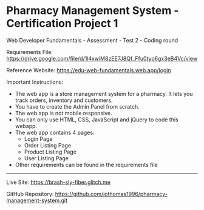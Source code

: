 # Pharmacy Management System - Certification Project 1

Web Developer Fundamentals - Assessment - Test 2 - Coding round

Requirements File: https://drive.google.com/file/d/1l4xwiM8zEE7J8Qf_Ffu0tyo6gx3eB4Vc/view

Reference Website: https://edu-web-fundamentals.web.app/login

Important Instructions:

- The web app is a store management system for a pharmacy. It lets you track orders, inventory and customers.
- You have to create the Admin Panel from scratch.
- The web app is not mobile responsive.
- You can only use HTML, CSS, JavaScript and jQuery to code this webapp.
- The web app contains 4 pages:
	- Login Page
	- Order Listing Page
	- Product Listing Page
	- User Listing Page
- Other requirements can be found in the requirements file

<hr>

Live Site: https://brash-sly-fiber.glitch.me

GitHub Repository: https://github.com/jothomas1996/pharmacy-management-system.git
